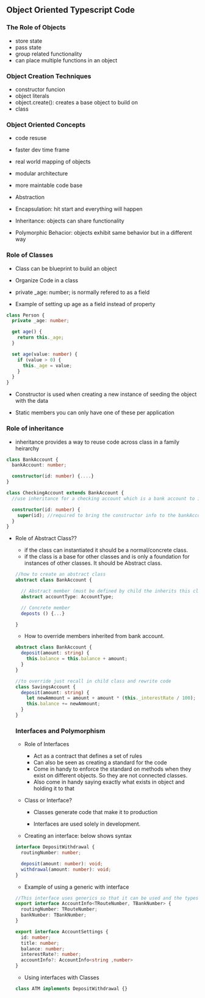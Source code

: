 ## Object Oriented Typescript Code

### The Role of Objects

- store state
- pass state
- group related functionality
- can place multiple functions in an object

### Object Creation Techniques

- constructor funcion
- object literals
- object.create(): creates a base object to build on
- class

### Object Oriented Concepts

- code resuse
- faster dev time frame
- real world mapping of objects
- modular architecture
- more maintable code base

- Abstraction
- Encapsulation: hit start and everything will happen
- Inheritance: objects can share functionality
- Polymorphic Behacior: objects exhibit same behavior but in a different way

### Role of Classes

- Class can be blueprint to build an object
- Organize Code in a class

- private \_age: number; is normally refered to as a field

- Example of setting up age as a field instead of property

```typescript
class Person {
  private _age: number;

  get age() {
    return this._age;
  }

  set age(value: number) {
    if (value > 0) {
      this._age = value;
    }
  }
}
```

- Constructor is used when creating a new instance of seeding the object with the data

- Static members you can only have one of these per application

### Role of inheritance

- inheritance provides a way to reuse code across class in a family heirarchy

```typescript
class BankAccount {
  bankAccount: number;

  constructor(id: number) {....}
}

class CheckingAccount extends BankAccount {
  //use inheritance for a checking account which is a bank account to inherit the bankaccount class code

  constructor(id: number) {
    super(id); //required to bring the constructor info to the bankAccount
  }
}
```

- Role of Abstract Class??

  - if the class can instantiated it should be a normal/concrete class.
  - if the class is a base for other classes and is only a foundation for instances of other classes. It should be Abstract class.

  ```typescript
  //how to create an abstract class
  abstract class BankAccount {

    // Abstract member (must be defined by child the inherits this class)
    abstract accountType: AccountType;

    // Concrete member
    deposts () {...}

  }
  ```

  - How to override members inherited from bank account.

  ```typescript
  abstract class BankAccount {
    deposit(amount: string) {
      this.balance = this.balance + amount;
    }
  }

  //to override just recall in child class and rewrite code
  class SavingsAccount {
    deposit(amount: string) {
      let newAmmount = amount + amount * (this._interestRate / 100);
      this.balance += newAmmount;
    }
  }
  ```

  ### Interfaces and Polymorphism

  - Role of Interfaces

    - Act as a contract that defines a set of rules
    - Can also be seen as creating a standard for the code
    - Come in handy to enforce the standard on methods when they exist on different objects. So they are not connected classes.
    - Also come in handy saying exactly what exists in object and holding it to that

  - Class or Interface?

    - Classes generate code that make it to production

    - Interfaces are used solely in development.

  - Creating an interface: below shows syntax

  ```typescript
  interface DepositWithdrawal {
    routingNumber: number;

    deposit(amount: number): void;
    withdrawal(amount: number): void;
  }
  ```

  - Example of using a generic with interface

  ```Typescript
  //This interface uses generics so that it can be used and the types of the routingNumber and bankNumber can vary depending on case usage
  export interface AccountInfo<TRouteNumber, TBankNumber> {
    routingNumber: TRouteNumber;
    bankNumber: TBankNumber;
  }

  export interface AccountSettings {
    id: number;
    title: number;
    balance: number;
    interestRate?: number;
    accountInfo?: AccountInfo<string ,number>
  }
  ```

  - Using interfaces with Classes

  ```typescript
  class ATM implements DepositWithdrawal {}
  ```

